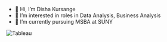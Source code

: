 - 👋 Hi, I’m Disha Kursange
- 👀 I’m interested in roles in Data Analysis, Business Analysis
- 🌱 I’m currently pursuing MSBA at SUNY


<img alt="Tableau" src="https://img.shields.io/badge/dynamic/json?logo=tableau&color=%23E97627" />
